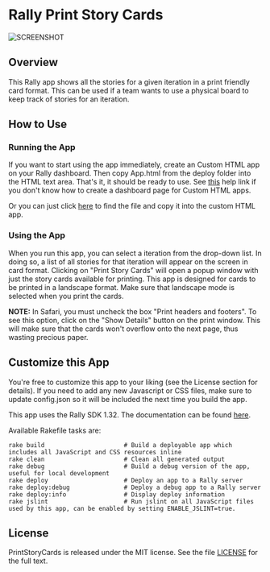 Rally Print Story Cards
==============

![SCREENSHOT](https://raw.github.com/RallyApps/PrintStoryCards/master/screenshots/title-screenshot.png)

## Overview

This Rally app shows all the stories for a given iteration in a print friendly card format. This can be used if a team wants to use a physical board to keep track of stories for an iteration.

## How to Use

### Running the App

If you want to start using the app immediately, create an Custom HTML app on your Rally dashboard. Then copy App.html from the deploy folder into the HTML text area. That's it, it should be ready to use. See [this](http://www.rallydev.com/help/use_apps#create) help link if you don't know how to create a dashboard page for Custom HTML apps.

Or you can just click [here](https://raw.github.com/RallyApps/PrintStoryCards/master/deploy/App.html) to find the file and copy it into the custom HTML app.

### Using the App

When you run this app, you can select a iteration from the drop-down list. In doing so, a list of all stories for that iteration will appear on the screen in card format. Clicking on "Print Story Cards" will open a popup window with just the story cards available for printing. This app is designed for cards to be printed in a landscape format. Make sure that landscape mode is selected when you print the cards.

<b>NOTE:</b> In Safari, you must uncheck the box "Print headers and footers". To see this option, click on the "Show Details" button on the print window. This will make sure that the cards won't overflow onto the next page, thus wasting precious paper.

## Customize this App

You're free to customize this app to your liking (see the License section for details). If you need to add any new Javascript or CSS files, make sure to update config.json so it will be included the next time you build the app.

This app uses the Rally SDK 1.32. The documentation can be found [here](http://developer.rallydev.com/help/app-sdk). 

Available Rakefile tasks are:

    rake build                      # Build a deployable app which includes all JavaScript and CSS resources inline
    rake clean                      # Clean all generated output
    rake debug                      # Build a debug version of the app, useful for local development
    rake deploy                     # Deploy an app to a Rally server
    rake deploy:debug               # Deploy a debug app to a Rally server
    rake deploy:info                # Display deploy information
    rake jslint                     # Run jslint on all JavaScript files used by this app, can be enabled by setting ENABLE_JSLINT=true.

## License

PrintStoryCards is released under the MIT license.  See the file [LICENSE](https://raw.github.com/RallyApps/PrintStoryCards/master/LICENSE) for the full text.